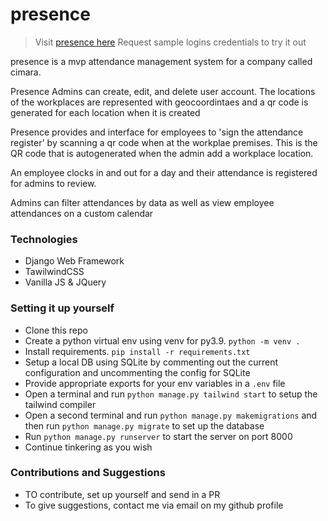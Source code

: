 # presence

> Visit [presence here](https://cimara.pythonanywhere.com/)
> Request sample logins credentials to try it out 

presence is a mvp attendance management system for a company called cimara.

Presence Admins can create, edit, and delete user account. The locations of the workplaces are represented with geocoordintaes and a qr code is generated for each location when it is created


Presence provides and interface for employees to 'sign the attendance register' by scanning a qr code when at the workplae premises. This is the QR code that is autogenerated when the admin add a workplace location.

An employee clocks in and out for a day and their attendance is registered for admins to review.

Admins can filter attendances by data as well as view employee attendances on a custom calendar

### Technologies

- Django Web Framework
- TawilwindCSS
- Vanilla JS & JQuery


### Setting it up yourself

- Clone this repo
- Create a python virtual env using venv for py3.9. `python -m venv .`
- Install requirements. `pip install -r requirements.txt`
- Setup a local DB using SQLite by commenting out the current configuration and uncommenting the config for SQLite
- Provide appropriate exports for your env variables in a `.env` file
- Open a terminal and run `python manage.py tailwind start` to setup the tailwind compiler
- Open a second terminal and run `python manage.py makemigrations` and then run `python manage.py migrate` to set up the database
- Run `python manage.py runserver` to start the server on port 8000
- Continue tinkering as you wish

### Contributions and Suggestions
- TO contribute, set up yourself and send in a PR
- To give suggestions, contact me via email on my github profile
